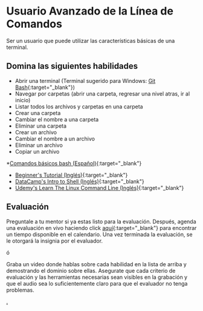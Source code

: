 # Usuario Avanzado de la Línea de Comandos

Ser un usuario que puede utilizar las características básicas de una terminal.

## Domina las siguientes habilidades

* Abrir una terminal (Terminal sugerido para Windows: [Git Bash](https://medium.com/laboratoria-how-to/c%C3%B3mo-instalar-git-368c78187b51){:target="_blank"})
* Navegar por carpetas (abrir una carpeta, regresar una nivel atras, ir al inicio)
* Listar todos los archivos y carpetas en una carpeta
* Crear una carpeta
* Cambiar el nombre a una carpeta
* Eliminar una carpeta
* Crear un archivo
* Cambiar el nombre a un archivo
* Eliminar un archivo
* Copiar un archivo

*[Comandos básicos bash (Español)](https://medium.com/@ergalez/comandos-b%C3%A1sicos-en-la-terminal-de-git-bash-en-windows-cbb43c9cea82){:target="_blank"}
* [Beginner's Tutorial (Inglés)](https://www.davidbaumgold.com/tutorials/command-line/){:target="_blank"}
* [DataCamp's Intro to Shell (Inglés)](https://www.datacamp.com/courses/introduction-to-shell){:target="_blank"}
* [Udemy's Learn The Linux Command Line (Inglés)](https://www.udemy.com/course/command-line/){:target="_blank"}

## Evaluación

Preguntale a tu mentor si ya estas listo para la evaluación. Después, agenda una evaluación en vivo haciendo click [aquí](https://calendly.com/codex-evaluations/1?a1=Command%20Line%20Power%20User%201&a2=LFVCaj_fQ263FtM0B8ZNfA){:target="_blank"} para encontrar un tiempo disponible en el calendario. Una vez terminada la evaluación, se le otorgará la insignia por el evaluador.

ó

Graba un video donde hablas sobre cada habilidad en la lista de arriba y demostrando el dominio sobre ellas. Asegurate que cada criterio de evaluación y las herramientas necesarias sean visibles en la grabación y que el audio sea lo suficientemente claro para que el evaluador no tenga problemas.

[.](level-1)